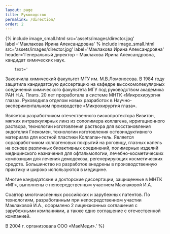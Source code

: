 ```yaml
---
layout: page
title: Руководство
permalink: /direction/
order: 2
---
```


{% include image_small.html src='assets/images/director.jpg'
	label='Маклакова Ирина Александровна'
	% include image_small.html src='assets/images/director.jpg' label='Маклакова Ирина Александровна' header='Генеральный директор – Маклакова Ирина Александровна, кандидат химических наук.


		text='
Закончила химический факультет МГУ им. М.В.Ломоносова. В 1984 году защитила кандидатскую диссертацию на кафедре высокомолекулярных соединений химического факультета МГУ под руководством академика РАН Н.А. Платэ.
20 лет проработала в системе МНТК «Микрохирургия глаза». Руководила отделом новых разработок в Научно-экспериментальном производстве «Микрохирургия глаза».

Является разработчиком отечественного вископротектора Визитон, мягких интраокулярных линз из сополимера коллагена, ирригационного раствора, технологии изготовления раствора для восстановления эндотелия Глекомен, технологии изготовления остеоиндуктивного материала для костной пластики Коллапан-гель. Является соразработчиком коллагеновых покрытий на роговицу, глазных капель на основе различных биоактивных соединений, полимерных изделий медицинского назначения для офтальмологии, лечебно-косметических композиции для лечения демодекоза, регенерирующих косметических средств. Большинство из разработок внедрены в производственную практику и широко используются в медицине.

Многие кандидатские и докторские диссертации, защищенные в МНТК «МГ», выполнены с непосредственным участием Маклаковой И.А.

Соавтор многочисленных российских и зарубежных патентов. По технологиям, разработанным при непосредственном участии Маклаковой И.А., оформлено 2 лицензионных соглашения с зарубежными компаниями, а также одно соглашение с отечественной компанией.

В 2004 г. организовала ООО «МакМеди».'
%}
